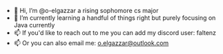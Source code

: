 - 👋 Hi, I’m @o-elgazzar a rising sophomore cs major  
- 🌱 I’m currently learning a handful of things right but purely focusing on Java currently
- 📫 If you'd like to reach out to me you can add my discord user: faltenz
- 📫 Or you can also email me: o.elgazzar@outlook.com
